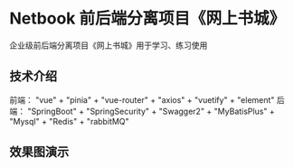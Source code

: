 # Netbook 前后端分离项目《网上书城》
企业级前后端分离项目《网上书城》用于学习、练习使用
## 技术介绍
前端： "vue" + "pinia" + "vue-router" + "axios" + "vuetify" + "element"
后端： "SpringBoot" + "SpringSecurity" + "Swagger2" + "MyBatisPlus" + "Mysql" + "Redis" + "rabbitMQ"
## 效果图演示
